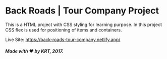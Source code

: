 # Back Roads | Tour Company Project

This is a HTML project with CSS styling for learning purpose.
In this project CSS flex is used for positioning of items and containers.

Live Site: https://back-roads-tour-company.netlify.app/

##### Made with &hearts; by KRT, 2017.
